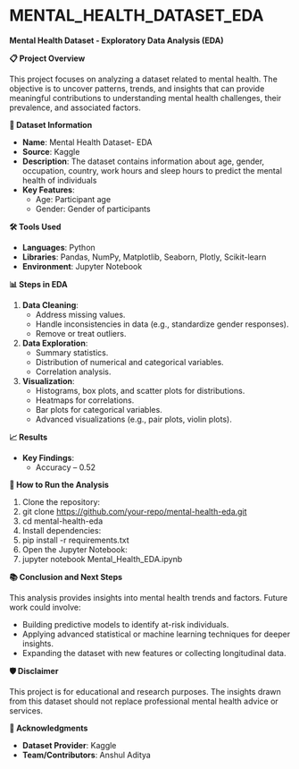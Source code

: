 # MENTAL_HEALTH_DATASET_EDA
**Mental Health Dataset - Exploratory Data Analysis (EDA)**

**📋 Project Overview**

This project focuses on analyzing a dataset related to mental health. The objective is to uncover patterns, trends, and insights that can provide meaningful contributions to understanding mental health challenges, their prevalence, and associated factors.

**📂 Dataset Information**

- **Name**: Mental Health Dataset- EDA
- **Source**: Kaggle
- **Description**: The dataset contains information about age, gender, occupation, country, work hours and sleep hours to predict the mental health of individuals
- **Key Features**:
  - Age: Participant age
  - Gender: Gender of participants

**🛠️ Tools Used**

- **Languages**: Python
- **Libraries**: Pandas, NumPy, Matplotlib, Seaborn, Plotly, Scikit-learn
- **Environment**: Jupyter Notebook

**📊 Steps in EDA**

1. **Data Cleaning**:
    - Address missing values.
    - Handle inconsistencies in data (e.g., standardize gender responses).
    - Remove or treat outliers.
2. **Data Exploration**:
    - Summary statistics.
    - Distribution of numerical and categorical variables.
    - Correlation analysis.
3. **Visualization**:
    - Histograms, box plots, and scatter plots for distributions.
    - Heatmaps for correlations.
    - Bar plots for categorical variables.
    - Advanced visualizations (e.g., pair plots, violin plots).

**📈 Results**

- **Key Findings**:
  - Accuracy – 0.52

**🚀 How to Run the Analysis**

1. Clone the repository:
2. git clone <https://github.com/your-repo/mental-health-eda.git>
3. cd mental-health-eda
4. Install dependencies:
5. pip install -r requirements.txt
6. Open the Jupyter Notebook:
7. jupyter notebook Mental_Health_EDA.ipynb

**📚 Conclusion and Next Steps**

This analysis provides insights into mental health trends and factors. Future work could involve:

- Building predictive models to identify at-risk individuals.
- Applying advanced statistical or machine learning techniques for deeper insights.
- Expanding the dataset with new features or collecting longitudinal data.

**🛡️ Disclaimer**

This project is for educational and research purposes. The insights drawn from this dataset should not replace professional mental health advice or services.

**🤝 Acknowledgments**

- **Dataset Provider**: Kaggle
- **Team/Contributors**: Anshul Aditya
